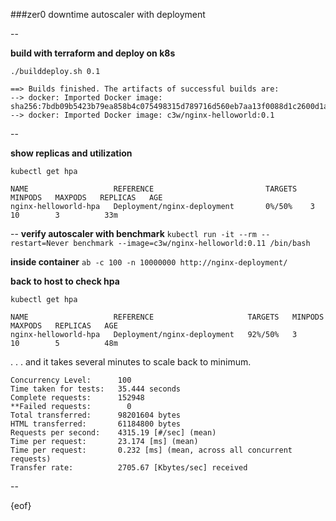 ###zer0 downtime autoscaler with deployment

--

**build with terraform and deploy on k8s**

`./builddeploy.sh 0.1`

```
==> Builds finished. The artifacts of successful builds are:
--> docker: Imported Docker image: sha256:7bdb09b5423b79ea858b4c075498315d789716d560eb7aa13f0088d1c2600d1a
--> docker: Imported Docker image: c3w/nginx-helloworld:0.1
```

--

**show replicas and utilization**

`kubectl get hpa`

```
NAME                   REFERENCE                         TARGETS   MINPODS   MAXPODS   REPLICAS   AGE
nginx-helloworld-hpa   Deployment/nginx-deployment       0%/50%    3         10        3          33m
```

--
**verify autoscaler with benchmark**
`kubectl run -it --rm --restart=Never benchmark --image=c3w/nginx-helloworld:0.11 /bin/bash`

**inside container**
`ab -c 100 -n 10000000 http://nginx-deployment/`

**back to host to check hpa**

`kubectl get hpa`

```
NAME                   REFERENCE                     TARGETS   MINPODS   MAXPODS   REPLICAS   AGE
nginx-helloworld-hpa   Deployment/nginx-deployment   92%/50%   3         10        5          48m
```

. . . and it takes several minutes to scale back to minimum.

```
Concurrency Level:      100
Time taken for tests:   35.444 seconds
Complete requests:      152948
**Failed requests:        0
Total transferred:      98201604 bytes
HTML transferred:       61184800 bytes
Requests per second:    4315.19 [#/sec] (mean)
Time per request:       23.174 [ms] (mean)
Time per request:       0.232 [ms] (mean, across all concurrent requests)
Transfer rate:          2705.67 [Kbytes/sec] received
```

--

{eof}
